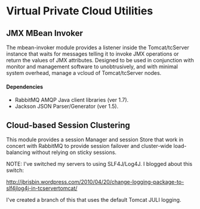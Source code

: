 # Virtual Private Cloud Utilities

## JMX MBean Invoker

The mbean-invoker module provides a listener inside the Tomcat/tcServer instance
that waits for messages telling it to invoke JMX operations or return the values of
JMX attributes. Designed to be used in conjunction with monitor and management software
to unobtrusively, and with minimal system overhead, manage a vcloud of Tomcat/tcServer
nodes.

#### Dependencies ####

* RabbitMQ AMQP Java client libraries (ver 1.7).
* Jackson JSON Parser/Generator (ver 1.5).

## Cloud-based Session Clustering

This module provides a session Manager and session Store that work in concert
with RabbitMQ to provide session failover and cluster-wide load-balancing without
relying on sticky sessions.

NOTE: I've switched my servers to using SLF4J/Log4J. I blogged about this switch:

http://jbrisbin.wordpress.com/2010/04/20/change-logging-package-to-slf4jlog4j-in-tcservertomcat/

I've created a branch of this that uses the default Tomcat JULI logging.